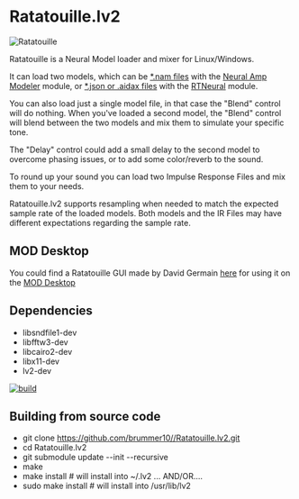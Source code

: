 # Ratatouille.lv2

![Ratatouille](https://github.com/brummer10/Ratatouille.lv2/blob/main/Ratatouille.png?raw=true)

Ratatouille is a Neural Model loader and mixer for Linux/Windows.

It can load two models, which can be [*.nam files](https://tonehunt.org/all) with the
[Neural Amp Modeler](https://github.com/sdatkinson/NeuralAmpModelerCore) module, or 
[*.json or .aidax files](https://cloud.aida-x.cc/all) with the 
[RTNeural](https://github.com/jatinchowdhury18/RTNeural) module.

You can also load just a single model file, in that case the "Blend" control will do nothing.
When you've loaded a second model, the "Blend" control will blend between the two models and
mix them to simulate your specific tone.

The "Delay" control could add a small delay to the second model to overcome phasing issues,
or to add some color/reverb to the sound. 

To round up your sound you can load two Impulse Response Files and mix them to your needs.

Ratatouille.lv2 supports resampling when needed to match the expected sample rate of the 
loaded models. Both models and the IR Files may have different expectations regarding the sample rate.

## MOD Desktop
You could find a Ratatouille GUI made by David Germain [here](https://github.com/Riebeck-one/ratatouille-modgui)
for using it on the [MOD Desktop](https://github.com/moddevices/mod-desktop)


## Dependencies

- libsndfile1-dev
- libfftw3-dev
- libcairo2-dev
- libx11-dev
- lv2-dev

[![build](https://github.com/brummer10/Ratatouille.lv2/actions/workflows/build.yml/badge.svg)](https://github.com/brummer10/Ratatouille.lv2/actions/workflows/build.yml)

## Building from source code

- git clone https://github.com/brummer10//Ratatouille.lv2.git
- cd Ratatouille.lv2
- git submodule update --init --recursive
- make
- make install # will install into ~/.lv2 ... AND/OR....
- sudo make install # will install into /usr/lib/lv2
